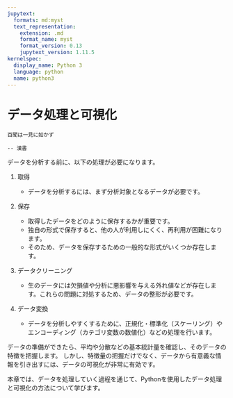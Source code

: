 ```yaml
---
jupytext:
  formats: md:myst
  text_representation:
    extension: .md
    format_name: myst
    format_version: 0.13
    jupytext_version: 1.11.5
kernelspec:
  display_name: Python 3
  language: python
  name: python3
---
```

データ処理と可視化
===============
```{epigraph}
百聞は一見に如かず

-- 漢書
```

データを分析する前に、以下の処理が必要になります。

1. 取得
   - データを分析するには、まず分析対象となるデータが必要です。
  
2. 保存
   - 取得したデータをどのように保存するかが重要です。
   - 独自の形式で保存すると、他の人が利用しにくく、再利用が困難になります。
   - そのため、データを保存するための一般的な形式がいくつか存在します。

3. データクリーニング
   - 生のデータには欠損値や分析に悪影響を与える外れ値などが存在します。これらの問題に対処するため、データの整形が必要です。

4. データ変換   
   - データを分析しやすくするために、正規化・標準化（スケーリング）やエンコーディング（カテゴリ変数の数値化）などの処理を行います。

データの準備ができたら、平均や分散などの基本統計量を確認し、そのデータの特徴を把握します。
しかし、特徴量の把握だけでなく、データから有意義な情報を引き出すには、データの可視化が非常に有効です。

本章では、データを処理していく過程を通じて、Pythonを使用したデータ処理と可視化の方法について学びます。